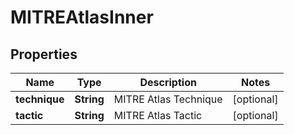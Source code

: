 

# MITREAtlasInner


## Properties

| Name | Type | Description | Notes |
|------------ | ------------- | ------------- | -------------|
|**technique** | **String** | MITRE Atlas Technique |  [optional] |
|**tactic** | **String** | MITRE Atlas Tactic |  [optional] |



